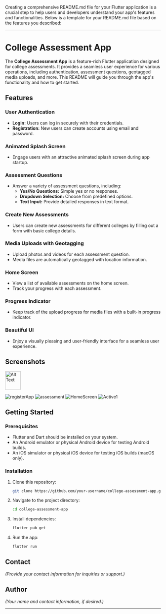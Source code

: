 Creating a comprehensive README.md file for your Flutter application is a crucial step to help users and developers understand your app's features and functionalities. Below is a template for your README.md file based on the features you described:

---

# College Assessment App

The **College Assessment App** is a feature-rich Flutter application designed for college assessments. It provides a seamless user experience for various operations, including authentication, assessment questions, geotagged media uploads, and more. This README will guide you through the app's functionality and how to get started.

## Features

### User Authentication
- **Login:** Users can log in securely with their credentials.
- **Registration:** New users can create accounts using email and password.

### Animated Splash Screen
- Engage users with an attractive animated splash screen during app startup.

### Assessment Questions
- Answer a variety of assessment questions, including:
  - **Yes/No Questions:** Simple yes or no responses.
  - **Dropdown Selection:** Choose from predefined options.
  - **Text Input:** Provide detailed responses in text format.

### Create New Assessments
- Users can create new assessments for different colleges by filling out a form with basic college details.

### Media Uploads with Geotagging
- Upload photos and videos for each assessment question.
- Media files are automatically geotagged with location information.
  
### Home Screen
- View a list of available assessments on the home screen.
- Track your progress with each assessment.

### Progress Indicator
- Keep track of the upload progress for media files with a built-in progress indicator.

### Beautiful UI
- Enjoy a visually pleasing and user-friendly interface for a seamless user experience.

## Screenshots

<img src="![sign In](https://github.com/ady09/college_assessment_app/assets/64699751/12c4b2a8-f765-4562-9d20-fda591623490)" alt="Alt Text" width="50" height="60">


![registerApp](https://github.com/ady09/college_assessment_app/assets/64699751/b4c833cf-fd89-47a6-89fb-e006af82355e)
![assessment](https://github.com/ady09/college_assessment_app/assets/64699751/8995201a-8efe-44e8-a741-baf5f8e8b093)
![HomeScreen](https://github.com/ady09/college_assessment_app/assets/64699751/d62244b2-a275-4948-be9b-46d9cc5dfe98)
![Active1](https://github.com/ady09/college_assessment_app/assets/64699751/5a9320ec-9472-47c1-8a2d-360d6f159ed2)


## Getting Started


### Prerequisites

- Flutter and Dart should be installed on your system.
- An Android emulator or physical Android device for testing Android builds.
- An iOS simulator or physical iOS device for testing iOS builds (macOS only).

### Installation

1. Clone this repository:

   ```bash
   git clone https://github.com/your-username/college-assessment-app.git
   ```

2. Navigate to the project directory:

   ```bash
   cd college-assessment-app
   ```

3. Install dependencies:

   ```bash
   flutter pub get
   ```

4. Run the app:

   ```bash
   flutter run
   ```


## Contact

*(Provide your contact information for inquiries or support.)*

## Author

*(Your name and contact information, if desired.)*

---

